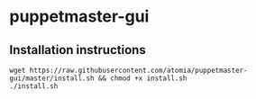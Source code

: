 # puppetmaster-gui

## Installation instructions

	wget https://raw.githubusercontent.com/atomia/puppetmaster-gui/master/install.sh && chmod +x install.sh
	./install.sh


